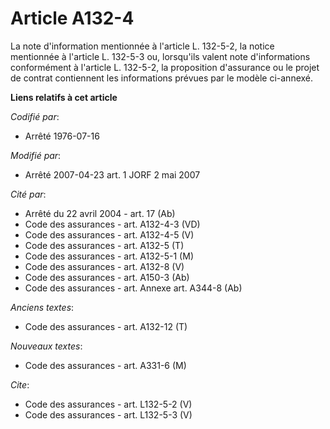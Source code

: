 # Article A132-4

La note d'information mentionnée à l'article L. 132-5-2, la notice mentionnée à l'article L. 132-5-3 ou, lorsqu'ils valent
note d'informations conformément à l'article L. 132-5-2, la proposition d'assurance ou le projet de contrat contiennent les
informations prévues par le modèle ci-annexé.

**Liens relatifs à cet article**

_Codifié par_:

  - Arrêté 1976-07-16

_Modifié par_:

  - Arrêté 2007-04-23 art. 1 JORF 2 mai 2007

_Cité par_:

  - Arrêté du 22 avril 2004 - art. 17 (Ab)
  - Code des assurances - art. A132-4-3 (VD)
  - Code des assurances - art. A132-4-5 (V)
  - Code des assurances - art. A132-5 (T)
  - Code des assurances - art. A132-5-1 (M)
  - Code des assurances - art. A132-8 (V)
  - Code des assurances - art. A150-3 (Ab)
  - Code des assurances - art. Annexe art. A344-8 (Ab)

_Anciens textes_:

  - Code des assurances - art. A132-12 (T)

_Nouveaux textes_:

  - Code des assurances - art. A331-6 (M)

_Cite_:

  - Code des assurances - art. L132-5-2 (V)
  - Code des assurances - art. L132-5-3 (V)
